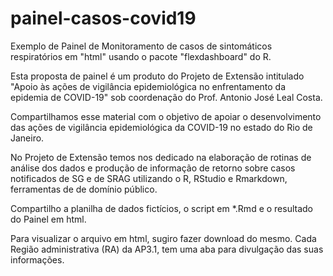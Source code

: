 # painel-casos-covid19
Exemplo de Painel de Monitoramento de casos de sintomáticos respiratórios em "html" usando o pacote "flexdashboard" do R.

Esta proposta de painel é um produto do Projeto de Extensão intitulado "Apoio às ações de vigilância epidemiológica no enfrentamento da epidemia de COVID-19" 
sob coordenação do Prof. Antonio José Leal Costa. 

Compartilhamos esse material com o objetivo de apoiar o desenvolvimento das ações de vigilância epidemiológica da COVID-19 no estado do Rio de Janeiro.

No Projeto de Extensão temos nos dedicado na elaboração de rotinas de análise dos dados e produção de informação de retorno sobre casos notificados de SG e de SRAG 
utilizando o R, RStudio e Rmarkdown, ferramentas de de domínio público.

Compartilho a planilha de dados fictícios, o script em *.Rmd e o resultado do Painel em html.

Para visualizar o arquivo em html, sugiro fazer download do mesmo. Cada Região administrativa (RA) da AP3.1, tem uma aba para divulgação das suas informações.




